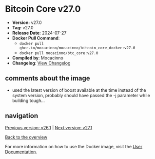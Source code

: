 # Bitcoin Core v27.0

- **Version:** v27.0
- **Tag:** v27.0
- **Release Date:** 2024-07-27
- **Docker Pull Command**:
  - `docker pull ghcr.io/mocacinno/mocacinno/bitcoin_core_docker:v27.0`
  - `docker pull mocacinno/btc_core:v27.0`
- **Compiled by**: Mocacinno
- **Changelog**: [View Changelog](https://github.com/bitcoin/bitcoin/blob/v27.0/doc/release-notes.md)

## comments about the image

- used the latest version of boost available at the time instead of the system version, probably should have passed the -j parameter while building tough...

## navigation

[Previous version: v26.1](./v26.1.md) | [Next version: v27.1](./v27.1.md)

[Back to the overview](./Readme.md)

For more information on how to use the Docker image, visit the [User Documentation](../userdocs/Readme.md).
